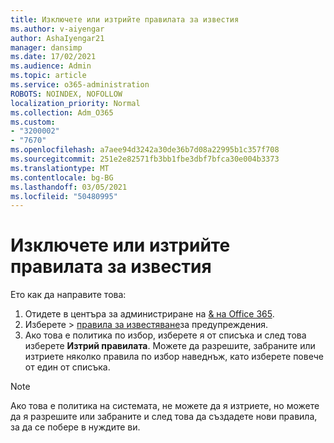 ```yaml
---
title: Изключете или изтрийте правилата за известия
ms.author: v-aiyengar
author: AshaIyengar21
manager: dansimp
ms.date: 17/02/2021
ms.audience: Admin
ms.topic: article
ms.service: o365-administration
ROBOTS: NOINDEX, NOFOLLOW
localization_priority: Normal
ms.collection: Adm_O365
ms.custom:
- "3200002"
- "7670"
ms.openlocfilehash: a7aee94d3242a30de36b7d08a22995b1c357f708
ms.sourcegitcommit: 251e2e82571fb3bb1fbe3dbf7bfca30e004b3373
ms.translationtype: MT
ms.contentlocale: bg-BG
ms.lasthandoff: 03/05/2021
ms.locfileid: "50480995"
---
```

# <a name="turn-off-or-delete-alert-policies"></a>Изключете или изтрийте правилата за известия

Ето как да направите това:

1. Отидете в центъра за администриране на [& на Office 365](https://go.microsoft.com/fwlink/p/?linkid=2077143).
1. Изберете   >  [правила за известяване](https://go.microsoft.com/fwlink/?linkid=2103208)за предупреждения.
1. Ако това е политика по избор, изберете я от списъка и след това изберете **Изтрий правилата**. Можете да разрешите, забраните или изтриете няколко правила по избор наведнъж, като изберете повече от един от списъка.

> [!NOTE]
> Ако това е политика на системата, не можете да я изтриете, но можете да я разрешите или забраните и след това да създадете нови правила, за да се побере в нуждите ви.
